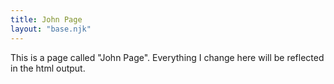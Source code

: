 ```yaml
---
title: John Page
layout: "base.njk"
---
```


This is a page called "John Page". Everything I change here will be reflected in the html output.